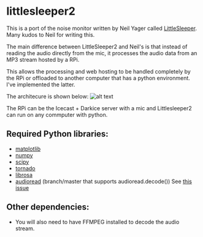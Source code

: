 # littlesleeper2

This is a port of the noise monitor written by Neil Yager called [LittleSleeper](https://github.com/NeilYager/LittleSleeper). Many kudos to Neil for writing this.

The main difference between LittleSleeper2 and Neil's is that instead of reading the audio directly from the mic, it processes the audio data from an MP3 stream hosted by a RPi.

This allows the processing and web hosting to be handled completely by the RPi or offloaded to another computer that has a python environment. I've implemented the latter.

The architecure is shown below:
![alt text](https://github.com/jksinton/littlesleeper2/blob/master/common/ls2arch.png "Architecture")

The RPi can be the Icecast + Darkice server with a mic and Littlesleeper2 can run on any commputer with python.

## Required Python libraries:
* [matplotlib](http://matplotlib.org/)
* [numpy](http://www.numpy.org/)
* [scipy](https://www.scipy.org/)
* [tornado](http://www.tornadoweb.org/en/stable/)
* [librosa](http://librosa.github.io/librosa/)
* [audioread](https://github.com/beetbox/audioread) (branch/master that supports audioread.decode()) See [this issue](https://github.com/beetbox/audioread/issues/35)

## Other dependencies:
* You will also need to have FFMPEG installed to decode the audio stream.
